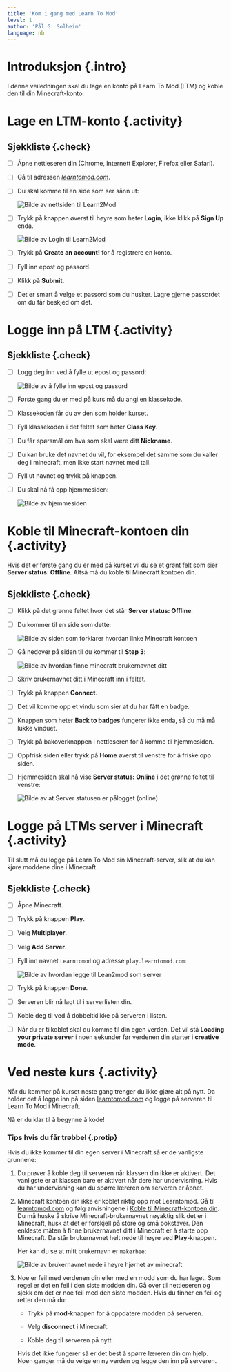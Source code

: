 ```yaml
---
title: 'Kom i gang med Learn To Mod'
level: 1
author: 'Pål G. Solheim'
language: nb
---
```



# Introduksjon {.intro}

I denne veiledningen skal du lage en konto på Learn To Mod (LTM) og koble den
til din Minecraft-konto.


# Lage en LTM-konto {.activity}

## Sjekkliste {.check}

- [ ] Åpne nettleseren din (Chrome, Internett Explorer, Firefox eller Safari).

- [ ] Gå til adressen *[learntomod.com]*.

- [ ] Du skal komme til en side som ser sånn ut:

  ![Bilde av nettsiden til Learn2Mod](1_learntomod.png)

- [ ] Trykk på knappen øverst til høyre som heter **Login**, ikke klikk på
      **Sign Up** enda.

  ![Bilde av Login til Learn2Mod](2_login.png)

- [ ] Trykk på **Create an account!** for å registrere en konto.

- [ ] Fyll inn epost og passord.

- [ ] Klikk på **Submit**.

- [ ] Det er smart å velge et passord som du husker. Lagre gjerne passordet om
      du får beskjed om det.

[learntomod.com]: http://www.learntomod.com


# Logge inn på LTM {.activity}

## Sjekkliste {.check}

- [ ] Logg deg inn ved å fylle ut epost og passord:

  ![Bilde av å fylle inn epost og passord](3_konto.png)

- [ ] Første gang du er med på kurs må du angi en klassekode.

- [ ] Klassekoden får du av den som holder kurset.

- [ ] Fyll klassekoden i det feltet som heter **Class Key**.

- [ ] Du får spørsmål om hva som skal være ditt **Nickname**.

- [ ] Du kan bruke det navnet du vil, for eksempel det samme som du kaller deg i
      minecraft, men ikke start navnet med tall.

- [ ] Fyll ut navnet og trykk på knappen.

- [ ] Du skal nå få opp hjemmesiden:

  ![Bilde av hjemmesiden](image4.jpeg)


# Koble til Minecraft-kontoen din {.activity}

Hvis det er første gang du er med på kurset vil du se et grønt felt som sier
**Server status: Offline**. Altså må du koble til Minecraft kontoen din.

## Sjekkliste {.check}

- [ ] Klikk på det grønne feltet hvor det står **Server status: Offline**.

- [ ] Du kommer til en side som dette:

  ![Bilde av siden som forklarer hvordan linke Minecraft kontoen](image5.jpeg)

- [ ] Gå nedover på siden til du kommer til **Step 3**:

  ![Bilde av hvordan finne minecraft brukernavnet ditt](image6.jpeg)

- [ ] Skriv brukernavnet ditt i Minecraft inn i feltet.

- [ ] Trykk på knappen **Connect**.

- [ ] Det vil komme opp et vindu som sier at du har fått en badge.

- [ ] Knappen som heter **Back to badges** fungerer ikke enda, så du må må lukke
      vinduet.

- [ ] Trykk på bakoverknappen i nettleseren for å komme til hjemmesiden.

- [ ] Oppfrisk siden eller trykk på **Home** øverst til venstre for å friske opp
      siden.

- [ ] Hjemmesiden skal nå vise **Server status: Online** i det grønne feltet til
      venstre:

  ![Bilde av at Server statusen er pålogget (online)](image7.jpeg)


# Logge på LTMs server i Minecraft {.activity}

Til slutt må du logge på Learn To Mod sin Minecraft-server, slik at du
kan kjøre moddene dine i Minecraft.

## Sjekkliste {.check}

- [ ] Åpne Minecraft.

- [ ] Trykk på knappen **Play**.

- [ ] Velg **Multiplayer**.

- [ ] Velg **Add Server**.

- [ ] Fyll inn navnet `Learntomod` og adresse `play.learntomod.com`:

  ![Bilde av hvordan legge til Lean2mod som server](image8.jpeg)

- [ ] Trykk på knappen **Done**.

- [ ] Serveren blir nå lagt til i serverlisten din.

- [ ] Koble deg til ved å dobbeltklikke på serveren i listen.

- [ ] Når du er tilkoblet skal du komme til din egen verden. Det vil stå
      **Loading your private server** i noen sekunder før verdenen din starter i
      **creative mode**.


# Ved neste kurs {.activity}

Når du kommer på kurset neste gang trenger du ikke gjøre alt på nytt. Da holder
det å logge inn på siden [learntomod.com] og logge på serveren til Learn To Mod
i Minecraft.

Nå er du klar til å begynne å kode!

### Tips hvis du får trøbbel {.protip}

Hvis du ikke kommer til din egen server i Minecraft så er de vanligste grunnene:

1. Du prøver å koble deg til serveren når klassen din ikke er aktivert.
   Det vanligste er at klassen bare er aktivert når dere har undervisning.
   Hvis du har undervisning kan du spørre læreren om serveren er åpnet.

2. Minecraft kontoen din ikke er koblet riktig opp mot Learntomod. Gå til
   [learntomod.com] og følg anvisningene i 
   [Koble til Minecraft-kontoen din](#koble-til-minecraft-kontoen-din). Du må 
   huske å skrive Minecraft-brukernavnet nøyaktig slik det er i Minecraft, husk 
   at det er forskjell på store og små bokstaver. Den enkleste måten å finne 
   brukernavnet ditt i Minecraft er å starte opp Minecraft. Da står 
   brukernavnet helt nede til høyre ved **Play**-knappen.

   Her kan du se at mitt brukernavn er `makerbee`:

   ![Bilde av brukernavnet nede i høyre hjørnet av minecraft](image9.jpeg)

3. Noe er feil med verdenen din eller med en modd som du har laget. Som regel er
   det en feil i den siste modden din. Gå over til nettleseren og sjekk om det
   er noe feil med den siste modden. Hvis du finner en feil og retter den må du:

   - Trykk på **mod**-knappen for å oppdatere modden på serveren.

   - Velg **disconnect** i Minecraft.

   - Koble deg til serveren på nytt.

   Hvis det ikke fungerer så er det best å spørre læreren din om hjelp. Noen
   ganger må du velge en ny verden og legge den inn på serveren.
